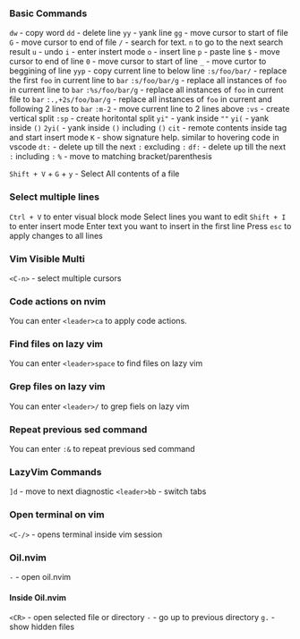 ### Basic Commands

`dw` - copy word
`dd` - delete line
`yy` - yank line
`gg` - move cursor to start of file
`G` - move cursor to end of file
`/` - search for text. `n` to go to the next search result
`u` - undo
`i` - enter instert mode
`o` - insert line
`p` - paste line
`$` - move cursor to end of line
`0` - move cursor to start of line
`_` - move curtor to beggining of line
`yyp` - copy current line to below line
`:s/foo/bar/` - replace the first `foo` in current line to `bar`
`:s/foo/bar/g` - replace all instances of `foo` in current line to `bar`
`:%s/foo/bar/g` - replace all instances of `foo` in current file to `bar`
`:.,+2s/foo/bar/g` - replace all instances of `foo` in current and following 2 lines to `bar`
`:m-2` - move current line to 2 lines above
`:vs` - create vertical split
`:sp` - create horitontal split
`yi"` - yank inside `""`
`yi(` - yank inside `()`
`2yi(` - yank inside `()` including `()`
`cit` - remote contents inside tag and start insert mode
`K` - show signature help. similar to hovering code in vscode
`dt:` - delete up till the next `:` excluding `:`
`df:` - delete up till the next `:` including `:`
`%` - move to matching bracket/parenthesis

`Shift + V` + `G` + `y` - Select All contents of a file

### Select multiple lines

`Ctrl + V` to enter visual block mode
Select lines you want to edit
`Shift + I` to enter insert mode
Enter text you want to insert in the first line
Press `esc` to apply changes to all lines

### Vim Visible Multi

`<C-n>` - select multiple cursors

### Code actions on nvim

You can enter `<leader>ca` to apply code actions.

### Find files on lazy vim

You can enter `<leader>space` to find files on lazy vim

### Grep files on lazy vim

You can enter `<leader>/` to grep fiels on lazy vim

### Repeat previous sed command

You can enter `:&` to repeat previous sed command

### LazyVim Commands

`]d` - move to next diagnostic
`<leader>bb` - switch tabs

### Open terminal on vim

`<C-/>` - opens terminal inside vim session

### Oil.nvim

`-` - open oil.nvim

#### Inside Oil.nvim

`<CR>` - open selected file or directory
`-` - go up to previous directory
`g.` - show hidden files
